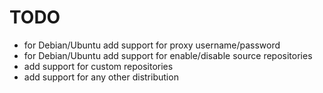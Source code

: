 # TODO

- for Debian/Ubuntu add support for proxy username/password
- for Debian/Ubuntu add support for enable/disable source repositories
- add support for custom repositories
- add support for any other distribution
